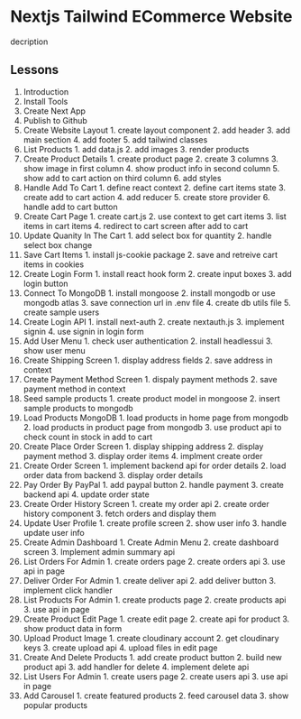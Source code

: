 # Nextjs Tailwind ECommerce Website

decription

## Lessons

1. Introduction
2. Install Tools
3. Create Next App
4. Publish to Github
5. Create Website Layout
        1. create layout component
        2. add header
        3. add main section
        4. add footer
        5. add tailwind classes
6. List Products
        1. add data.js
        2. add images
        3. render products
7. Create Product Details
        1. create product page
        2. create 3 columns
        3. show image in first column
        4. show product info in second column
        5. show add to cart action on third column
        6. add styles
8. Handle Add To Cart
        1. define react context
        2. define cart items state
        3. create add to cart action
        4. add reducer
        5. create store provider
        6. handle add to cart button
9. Create Cart Page
        1. create cart.js
        2. use context to get cart items
        3. list items in cart items
        4. redirect to cart screen after add to cart
10. Update Quanity In The Cart
        1. add select box for quantity
        2. handle select box change
11. Save Cart Items
        1. install js-cookie package
        2. save and retreive cart items in cookies
12. Create Login Form
        1. install react hook form
        2. create input boxes
        3. add login button
13. Connect To MongoDB
        1. install mongoose
        2. install mongodb or use mongodb atlas
        3. save connection url in .env file
        4. create db utils file
        5. create sample users
14. Create Login API
        1. install next-auth
        2. create nextauth.js
        3. implement signin
        4. use signin in login form
15. Add User Menu
        1. check user authentication
        2. install headlessui
        3. show user menu
16. Create Shipping Screen
        1. display address fields
        2. save address in context
17. Create Payment Method Screen
        1. dispaly payment methods
        2. save payment method in context
18. Seed sample products
        1. create product model in mongoose
        2. insert sample products to mongodb
19. Load Products MongoDB
        1. load products in home page from mongodb
        2. load products in product page from mongodb
        3. use product api to check count in stock in add to cart
20. Create Place Order Screen
        1. display shipping address
        2. display payment method
        3. display order items
        4. implment create order
21. Create Order Screen
        1. implement backend api for order details
        2. load order data from backend
        3. display order details
23. Pay Order By PayPal
        1. add paypal button
        2. handle payment
        3. create backend api
        4. update order state
24. Create Order History Screen
        1. create my order api
        2. create order history component
        3. fetch orders and display them
25. Update User Profile
        1. create profile screen
        2. show user info
        3. handle update user info
26. Create Admin Dashboard
        1. Create Admin Menu
        2. create dashboard screen
        3. Implement admin summary api
27. List Orders For Admin
        1. create orders page
        2. create orders api
        3. use api in page
28. Deliver Order For Admin
        1. create deliver api
        2. add deliver button
        3. implement click handler
29. List Products For Admin
        1. create products page
        2. create products api
        3. use api in page
30. Create Product Edit Page
        1. create edit page
        2. create api for product
        3. show product data in form
31. Upload Product Image
        1. create cloudinary account
        2. get cloudinary keys
        3. create upload api
        4. upload files in edit page
32. Create And Delete Products
        1. add create product button
        2. build new product api
        3. add handler for delete
        4. implement delete api
33. List Users For Admin
        1. create users page
        2. create users api
        3. use api in page
34. Add Carousel
        1. create featured products
        2. feed carousel data
        3. show popular products